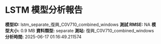 # LSTM 模型分析報告
**模型ID:** lstm_separate_復興_C0V710_combined_windows
**測試 RMSE:** NA
**模型大小:** 0.9 MB
**資料類型:** separate
**測站:** 復興_C0V710_combined_windows
**分析時間:** 2025-06-17 01:16:49.211574
